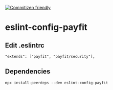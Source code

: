[![Commitizen friendly](https://img.shields.io/badge/commitizen-friendly-brightgreen.svg)](http://commitizen.github.io/cz-cli/)

# eslint-config-payfit

## Edit .eslintrc

```
"extends": ["payfit", "payfit/security"],
```

## Dependencies

```
npx install-peerdeps --dev eslint-config-payfit
```
